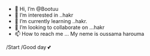 - 👋 Hi, I’m @Bootuu
- 👀 I’m interested in ..hakr
- 🌱 I’m currently learning ..hakr.
- 💞️ I’m looking to collaborate on ...hakr
- 📫 How to reach me ...
My neme is oussama harouma
<!---
Bootuu/Bootuu is a ✨ special ✨ repository because its `README.md` (this file) appears on your GitHub profile.
You can click the Preview link to take a look at your changes.
--->
/Start
/Good day 💕

